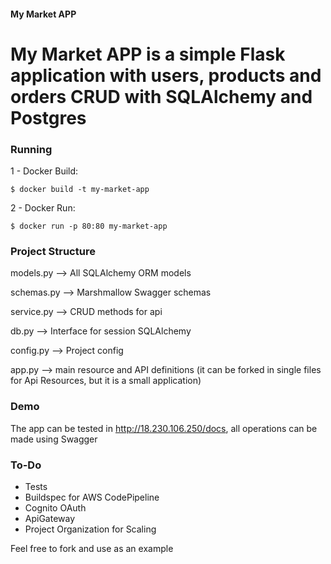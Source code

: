 #### My Market APP

My Market APP is a simple Flask application with  users, products and orders CRUD with SQLAlchemy and Postgres
===================

### Running

1 - Docker Build:
```shell
$ docker build -t my-market-app
```
2 - Docker Run:

```shell
$ docker run -p 80:80 my-market-app
```

### Project Structure

models.py --> All SQLAlchemy ORM models

schemas.py --> Marshmallow Swagger schemas

service.py --> CRUD methods for api

db.py --> Interface for session SQLAlchemy

config.py --> Project config

app.py --> main resource and API definitions (it can be forked in single files for Api Resources, but it is a small application)

### Demo

The app can be tested in http://18.230.106.250/docs, all operations can be made using Swagger

### To-Do

- Tests
- Buildspec for AWS CodePipeline
- Cognito OAuth
- ApiGateway
- Project Organization for Scaling

Feel free to fork and use as an example


